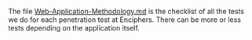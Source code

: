 The file [Web-Application-Methodology.md](https://github.com/enciphers/Methodology) is the checklist of all the tests we do for each penetration test at Enciphers. 
There can be more or less tests depending on the application itself.
